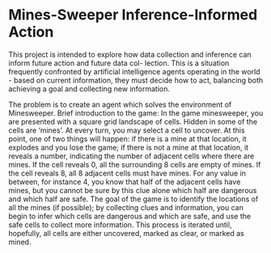 # Mines-Sweeper Inference-Informed Action 

This project is intended to explore how data collection and inference can inform future action and future data col-
lection. This is a situation frequently confronted by artificial intelligence agents operating in the world - based on
current information, they must decide how to act, balancing both achieving a goal and collecting new information.

The problem is to create an agent which solves the environment of Minesweeper.
Brief introduction to the game:
In the game minesweeper, you are presented with a square grid landscape of cells. Hidden in some of the cells are ‘mines’. At every turn, you may select a cell to uncover. At this point, one of two things will happen: if there is a mine at that location, it explodes and you lose the game; if there is not a mine at that location, it reveals a number, indicating the number of adjacent cells where there are mines. If the cell reveals 0, all the surrounding 8 cells are empty of mines. If the cell reveals 8, all 8 adjacent cells must have mines. For any value in between, for instance 4, you know that half of the adjacent cells have mines, but you cannot be sure by this clue alone which half are dangerous and which half are safe. The goal of the game is to identify the locations of all the mines (if possible); by collecting clues and information, you can begin to infer which cells are dangerous and which are safe, and use the safe cells to collect more information. This process is iterated until, hopefully, all cells are either uncovered, marked as clear, or marked as mined.
